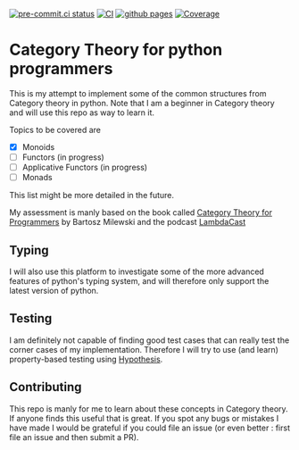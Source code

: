 [![pre-commit.ci status](https://results.pre-commit.ci/badge/github/finsberg/category-theory-python/main.svg)](https://results.pre-commit.ci/latest/github/finsberg/category-theory-python/main)
[![CI](https://github.com/finsberg/category-theory-python/actions/workflows/main.yml/badge.svg)](https://github.com/finsberg/category-theory-python/actions/workflows/main.yml)
[![github pages](https://github.com/finsberg/category-theory-python/actions/workflows/github-pages.yml/badge.svg)](https://github.com/finsberg/category-theory-python/actions/workflows/github-pages.yml)
[![Coverage](https://img.shields.io/endpoint?url=https://gist.githubusercontent.com/finsberg/a7290de789564f03eb6b1ee122fce423/raw/category-theory-python-coverage.json)](https://img.shields.io/endpoint?url=https://gist.githubusercontent.com/finsberg/a7290de789564f03eb6b1ee122fce423/raw/category-theory-python-coverage.json)

# Category Theory for python programmers

This is my attempt to implement some of the common structures from Category theory in python. Note that I am a beginner in Category theory and will use this repo as way to learn it.

Topics to be covered are

- [x] Monoids
- [ ] Functors (in progress)
- [ ] Applicative Functors (in progress)
- [ ] Monads

This list might be more detailed in the future.

My assessment is manly based on the book called [Category Theory for Programmers](https://bartoszmilewski.com/2014/10/28/category-theory-for-programmers-the-preface/) by Bartosz Milewski and the podcast [LambdaCast](https://soundcloud.com/lambda-cast)


## Typing

I will also use this platform to investigate some of the more advanced features of python's typing system, and will therefore only support the latest version of python.

## Testing

I am definitely not capable of finding good test cases that can really test the corner cases of my implementation. Therefore I will try to use (and learn) property-based testing using [Hypothesis](https://hypothesis.readthedocs.io/en/latest/).


## Contributing
This repo is manly for me to learn about these concepts in Category theory. If anyone finds this useful that is great. If you spot any bugs or mistakes I have made I would be grateful if you could file an issue (or even better : first file an issue and then submit a PR).
